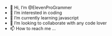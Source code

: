 - 👋 Hi, I’m @ElevenProGrammer
- 👀 I’m interested in coding
- 🌱 I’m currently learning javascript
- 💞️ I’m looking to collaborate with any code lover
- 📫 How to reach me ...

<!---
ElevenProGrammer/ElevenProGrammer is a ✨ special ✨ repository because its `README.md` (this file) appears on your GitHub profile.
You can click the Preview link to take a look at your changes.
--->
